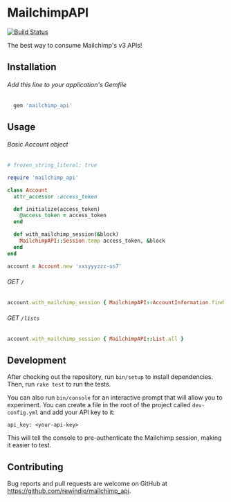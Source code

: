 # MailchimpAPI
[![Build Status](https://travis-ci.org/rewindio/mailchimp_api.svg?branch=master)](https://travis-ci.org/rewindio/mailchimp_api)

The best way to consume Mailchimp's v3 APIs!

## Installation

###### Add this line to your application's Gemfile
```ruby
  gem 'mailchimp_api'
```

## Usage

###### Basic Account object
```ruby
# frozen_string_literal: true

require 'mailchimp_api'

class Account
  attr_accessor :access_token

  def initialize(access_token)
    @access_token = access_token
  end

  def with_mailchimp_session(&block)
    MailchimpAPI::Session.temp access_token, &block
  end
end

account = Account.new 'xxxyyyzzz-us7'
```

###### GET `/`
```ruby
account.with_mailchimp_session { MailchimpAPI::AccountInformation.find '' }
```

###### GET `/lists`
```ruby
account.with_mailchimp_session { MailchimpAPI::List.all }
```

## Development

After checking out the repository, run `bin/setup` to install dependencies. Then, run `rake test` to run the tests.

You can also run `bin/console` for an interactive prompt that will allow you to experiment. You can create a file in the root of the project called `dev-config.yml` and add your API key to it:
```
api_key: <your-api-key>
```
This will tell the console to pre-authenticate the Mailchimp session, making it easier to test.

## Contributing

Bug reports and pull requests are welcome on GitHub at https://github.com/rewindio/mailchimp_api.
